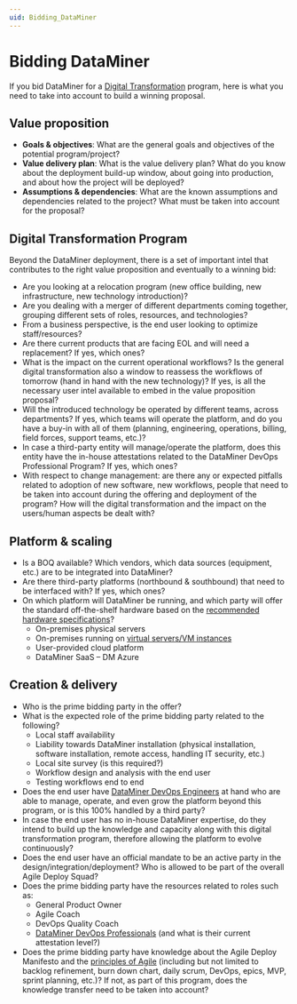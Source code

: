 ```yaml
---
uid: Bidding_DataMiner
---
```


# Bidding DataMiner

If you bid DataMiner for a [Digital Transformation](xref:Digital_transformation) program, here is what you need to take into account to build a winning proposal.

## Value proposition

- **Goals & objectives**: What are the general goals and objectives of the potential program/project?
- **Value delivery plan**: What is the value delivery plan? What do you know about the deployment build-up window, about going into production, and about how the project will be deployed?
- **Assumptions & dependencies**: What are the known assumptions and dependencies related to the project? What must be taken into account for the proposal?

## Digital Transformation Program

Beyond the DataMiner deployment, there is a set of important intel that contributes to the right value proposition and eventually to a winning bid:

- Are you looking at a relocation program (new office building, new infrastructure, new technology introduction)?
- Are you dealing with a merger of different departments coming together, grouping different sets of roles, resources, and technologies?
- From a business perspective, is the end user looking to optimize staff/resources?
- Are there current products that are facing EOL and will need a replacement? If yes, which ones?
- What is the impact on the current operational workflows? Is the general digital transformation also a window to reassess the workflows of tomorrow (hand in hand with the new technology)? If yes, is all the necessary user intel available to embed in the value proposition proposal?
- Will the introduced technology be operated by different teams, across departments? If yes, which teams will operate the platform, and do you have a buy-in with all of them (planning, engineering, operations, billing, field forces, support teams, etc.)?
- In case a third-party entity will manage/operate the platform, does this entity have the in-house attestations related to the DataMiner DevOps Professional Program? If yes, which ones?
- With respect to change management: are there any or expected pitfalls related to adoption of new software, new workflows, people that need to be taken into account during the offering and deployment of the program? How will the digital transformation and the impact on the users/human aspects be dealt with?

## Platform & scaling

- Is a BOQ available? Which vendors, which data sources (equipment, etc.) are to be integrated into DataMiner?
- Are there third-party platforms (northbound & southbound) that need to be interfaced with? If yes, which ones?
- On which platform will DataMiner be running, and which party will offer the standard off-the-shelf hardware based on the [recommended hardware specifications](xref:DataMiner_Compute_Requirements)?
  - On-premises physical servers
  - On-premises running on [virtual servers/VM instances](xref:Regarding_virtual_servers)
  - User-provided cloud platform
  - DataMiner SaaS – DM Azure

## Creation & delivery

- Who is the prime bidding party in the offer?
- What is the expected role of the prime bidding party related to the following?
  - Local staff availability
  - Liability towards DataMiner installation (physical installation, software installation, remote access, handling IT security, etc.)
  - Local site survey (is this required?)
  - Workflow design and analysis with the end user
  - Testing workflows end to end
- Does the end user have [DataMiner DevOps Engineers](xref:Overview_DevOps_index) at hand who are able to manage, operate, and even grow the platform beyond this program, or is this 100% handled by a third party?
- In case the end user has no in-house DataMiner expertise, do they intend to build up the knowledge and capacity along with this digital transformation program, therefore allowing the platform to evolve continuously?
- Does the end user have an official mandate to be an active party in the design/integration/deployment? Who is allowed to be part of the overall Agile Deploy Squad?
- Does the prime bidding party have the resources related to roles such as:
  - General Product Owner
  - Agile Coach
  - DevOps Quality Coach
  - [DataMiner DevOps Professionals](xref:Overview_DevOps_index) (and what is their current attestation level?)
- Does the prime bidding party have knowledge about the Agile Deploy Manifesto and the [principles of Agile](https://community.dataminer.services/agile-dictionary/) (including but not limited to backlog refinement, burn down chart, daily scrum, DevOps, epics, MVP, sprint planning, etc.)? If not, as part of this program, does the knowledge transfer need to be taken into account?
